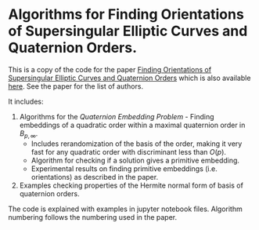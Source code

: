 # Algorithms for Finding Orientations of Supersingular Elliptic Curves and Quaternion Orders.

This is a copy of the code for the paper [Finding Orientations of Supersingular Elliptic Curves and Quaternion Orders](https://eprint.iacr.org/2023/1268) which is also available [here](https://github.com/jtcc2/finding-orientations).
See the paper for the list of authors.  

It includes:

1. Algorithms for the *Quaternion Embedding Problem* - Finding embeddings of a quadratic order within a maximal quaternion order in $B_{p,\infty}$. 
    + Includes rerandomization of the basis of the order, making it very fast for any quadratic order with discriminant less than $O(p)$.
    + Algorithm for checking if a solution gives a primitive embedding.
    + Experimental results on finding primitive embeddings (i.e. orientations) as described in the paper.
2. Examples checking properties of the Hermite normal form of basis of quaternion orders.

The code is explained with examples in jupyter notebook files. Algorithm numbering follows the numbering used in the paper.